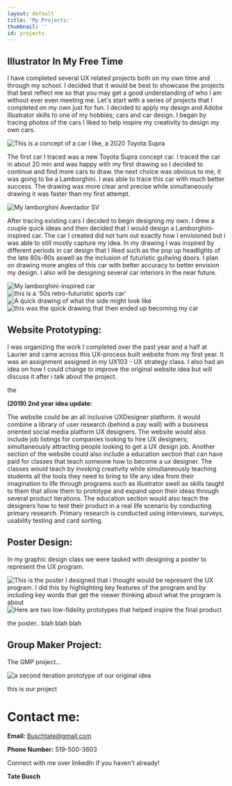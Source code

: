 ```yaml
---
layout: default
title: 'My Projects:'
thumbnail: ''
id: projects
---
```

## Illustrator In My Free Time

 I have completed several UX related projects both on my own time and through my school. I decided that it would be best to showcase the projects that best reflect me so that you may get a good understanding of who I am without ever even meeting me. Let's start with a series of projects that I completed on my own just for fun. I decided to apply my design and Adobe Illustrator skills to one of my hobbies; cars and car design. I began by tracing photos of the cars I liked to help inspire my creativity to design my own cars. 

<img src="/images/uploads/suprafirstcarinillustrator.svg" alt="This is a concept of a car I like, a 2020 Toyota Supra" title="This is a concept of a car I like, a 2020 Toyota Supra" class="center" />

 The first car I traced was a new Toyota Supra concept car. I traced the car in about 20 min and was happy with my first drawing so I decided to continue and find more cars to draw. the next choice was obvious to me, it was going to be a Lamborghini. I was able to trace this car with much better success. The drawing was more clear and precise while simultaneously drawing it was faster than my first attempt. 

<img src="/images/uploads/lamborghiniaventadorsv.svg" alt="My lamborghini Aventador SV" title="The lamborghini Aventador SV that I drew" class="center" />

 After tracing existing cars I decided to begin designing my own. I drew a couple quick ideas and then decided that I would design a Lamborghini-inspired car. The car I created did not turn out exactly how I envisioned but i was able to still mostly capture my idea. In my drawing I was inspired by different periods in car design that I liked such as the pop up headlights of the late 80s-90s aswell as the inclusion of futuristic gullwing doors. I plan on drawing more angles of this car with better accuracy to better envision my design. I also will be designing several car interiors in the near future.

<img src="/images/uploads/lamborghinibytate.svg" alt="My lamborghini-inspired car" title="My lamborghini-inspired car" class="center"/>

<div class="row">

<div class="column">

  <img src="/images/uploads/mycar-copy-no-back.svg" alt="this is a '50s retro-futuristic sports car'" title="this is a '50s retro-futuristic sports car" class="center"/>

  </div>

  <div class="column">

 <img src="/images/uploads/lamboquick3.svg" alt="A quick drawing of what the side might look like" title="A quick drawing of what the side might look like" class="center" />

  </div>

  <div class="column">

   <img src="/images/uploads/quick-sketch-of-my-lambo-copy.svg" alt="this was the quick drawing that then ended up becoming my car" title="this was the quick drawing that then ended up becoming my car" class="center"/>

  </div>

</div>

## Website Prototyping:

I was organizing the work I completed over the past year and a half at Laurier and came across this UX-process built website from my first year. It was an assignment assigned in my UX103 - UX strategy class. I also had an idea on how I could change to improve the original website idea but will discuss it after i talk about the project.

the

<div class="row">

<div class="column2">

<source src="/ux103 Final/finishedwebsite.mov" type="video/mp4"  alt="" title="" class="center" />

</div>

  <div class="column2">

<source src="/ux103 Final/lowfidelitypaperprototype" type="video/mp4"  alt="" title="" class="center" />

  </div>

</div>

**(2019) 2nd year idea update:** 

The website could be an all inclusive UXDesigner platform. it would combine a library of user research (behind a pay wall) with a business oriented social media platform UX designers. The website would also include job listings for companies looking to hire UX designers; simultaneously attracting people looking to get a UX design job. Another section of the website could also include a education section that can have paid for classes that teach someone how to become a ux designer. The classes would teach by invoking creativity while simultaneously teaching students all the tools they need to bring to life any idea from their imagination to life through programs such as illustrator swell as skills taught to them that allow them to prototype and expand upon their ideas through several product iterations. The education section would also teach the designers how to test their product in a real life scenario by conducting primary research. Primary research is conducted using interviews, surveys, usability testing and card sorting.

## Poster Design: 

In my graphic design class we were tasked with designing a poster to represent the UX program.



<div class="row">

<div class="column2">

<img src="/images/uploads/ux212poster-tatebusch.svg" alt="This is the poster I designed that i thought would be represent the UX program. I did this by highlighting key features of the program and by including key words that get the viewer thinking about what the program is about" title="This is the poster I designed that I thought would be represent the UX program. I did this by highlighting key features of the program and by including key words that get the viewer thinking about what the program is about" class="poster" />

</div>

  <div class="column2">

 <img src="/images/uploads/idea.jpg" alt="Here are two low-fidelity prototypes that helped inspire the final product" title="Here are two low-fidelity prototypes that helped inspire the final product" class="posterprototype" />

  </div>

</div>

the poster.. blah blah blah

## Group Maker Project:

The GMP project...

<img src="/images/uploads/gmp2-prototype.svg" alt="a second iteration prototype of our original idea" title="A second iteration prototype of our original idea" class="center" />

this is our project

# Contact me:

**Email:** Buschtate@gmail.com

**Phone Number:** 519-500-3603

Connect with me over linkedIn if you haven't already!

**Tate Busch**

